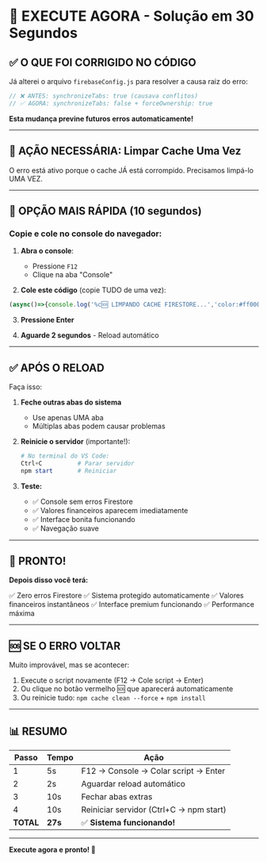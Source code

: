 # 🚀 EXECUTE AGORA - Solução em 30 Segundos

## ✅ O QUE FOI CORRIGIDO NO CÓDIGO

Já alterei o arquivo `firebaseConfig.js` para resolver a causa raiz do erro:

```javascript
// ❌ ANTES: synchronizeTabs: true (causava conflitos)
// ✅ AGORA: synchronizeTabs: false + forceOwnership: true
```

**Esta mudança previne futuros erros automaticamente!**

---

## 🎯 AÇÃO NECESSÁRIA: Limpar Cache Uma Vez

O erro está ativo porque o cache JÁ está corrompido. Precisamos limpá-lo UMA VEZ.

---

## 🥇 OPÇÃO MAIS RÁPIDA (10 segundos)

### Copie e cole no console do navegador:

1. **Abra o console**:
   - Pressione `F12`
   - Clique na aba "Console"

2. **Cole este código** (copie TUDO de uma vez):

```javascript
(async()=>{console.log('%c🆘 LIMPANDO CACHE FIRESTORE...','color:#ff0000;font-size:24px;font-weight:bold');try{if(window.indexedDB&&window.indexedDB.databases){const dbs=await window.indexedDB.databases();let count=0;for(const db of dbs){if(db.name){console.log('🗑️ Deletando:',db.name);indexedDB.deleteDatabase(db.name);count++}}console.log(`✅ ${count} bancos deletados`)}let removed=0;for(let i=localStorage.length-1;i>=0;i--){const k=localStorage.key(i);if(k&&(k.includes('firebase')||k.includes('firestore')||k.includes('garden'))){localStorage.removeItem(k);removed++}}console.log(`✅ ${removed} chaves removidas do LocalStorage`);if('caches'in window){const names=await caches.keys();for(const n of names){await caches.delete(n)}console.log(`✅ ${names.length} caches deletados`)}console.log('%c════════════════════════════════════════','color:#00ff00;font-size:18px');console.log('%c✅ LIMPEZA COMPLETA!','color:#00ff00;font-size:24px;font-weight:bold');console.log('%c════════════════════════════════════════','color:#00ff00;font-size:18px');console.log('%c🔄 Recarregando em 2 segundos...','color:#ffa500;font-size:16px');setTimeout(()=>location.reload(true),2000)}catch(e){console.error('❌ Erro:',e);console.log('🔄 Recarregando mesmo assim...');location.reload(true)}})();
```

3. **Pressione Enter**

4. **Aguarde 2 segundos** - Reload automático

---

## ✅ APÓS O RELOAD

Faça isso:

1. **Feche outras abas do sistema**
   - Use apenas UMA aba
   - Múltiplas abas podem causar problemas

2. **Reinicie o servidor** (importante!):
   ```powershell
   # No terminal do VS Code:
   Ctrl+C          # Parar servidor
   npm start       # Reiniciar
   ```

3. **Teste:**
   - ✅ Console sem erros Firestore
   - ✅ Valores financeiros aparecem imediatamente
   - ✅ Interface bonita funcionando
   - ✅ Navegação suave

---

## 🎉 PRONTO!

**Depois disso você terá:**

✅ Zero erros Firestore
✅ Sistema protegido automaticamente
✅ Valores financeiros instantâneos
✅ Interface premium funcionando
✅ Performance máxima

---

## 🆘 SE O ERRO VOLTAR

Muito improvável, mas se acontecer:

1. Execute o script novamente (F12 → Cole script → Enter)
2. Ou clique no botão vermelho 🆘 que aparecerá automaticamente
3. Ou reinicie tudo: `npm cache clean --force` + `npm install`

---

## 📊 RESUMO

| Passo | Tempo | Ação |
|-------|-------|------|
| 1 | 5s | F12 → Console → Colar script → Enter |
| 2 | 2s | Aguardar reload automático |
| 3 | 10s | Fechar abas extras |
| 4 | 10s | Reiniciar servidor (Ctrl+C → npm start) |
| **TOTAL** | **27s** | ✅ **Sistema funcionando!** |

---

**Execute agora e pronto! 🚀**
